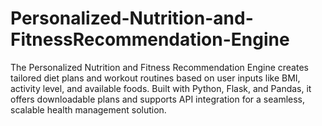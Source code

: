# Personalized-Nutrition-and-FitnessRecommendation-Engine
The Personalized Nutrition and Fitness Recommendation Engine creates tailored diet plans and workout routines based on user inputs like BMI, activity level, and available foods. Built with Python, Flask, and Pandas, it offers downloadable plans and supports API integration for a seamless, scalable health management solution.
